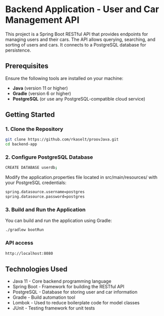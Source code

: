 # Backend Application - User and Car Management API

This project is a Spring Boot RESTful API that provides endpoints for managing users and their cars. The API allows querying, searching, and sorting of users and cars. It connects to a PostgreSQL database for persistence.

## Prerequisites

Ensure the following tools are installed on your machine:

- **Java** (version 11 or higher)
- **Gradle** (version 6 or higher)
- **PostgreSQL** (or use any PostgreSQL-compatible cloud service)

## Getting Started

### 1. Clone the Repository

```bash
git clone https://github.com/rkaselt/proovJava.git
cd backend-app
``` 

### 2. Configure PostgreSQL Database
```bash
CREATE DATABASE userdb;
``` 

Modify the application.properties file located in src/main/resources/ with your PostgreSQL credentials:

```bash
spring.datasource.username=postgres
spring.datasource.password=postgres
``` 

### 3. Build and Run the Application

You can build and run the application using Gradle:
```bash
./gradlew bootRun
``` 

### API access
```bash
http://localhost:8080
``` 

## Technologies Used
- Java 11 - Core backend programming language
- Spring Boot - Framework for building the RESTful API
- PostgreSQL - Database for storing user and car information
- Gradle - Build automation tool
- Lombok - Used to reduce boilerplate code for model classes
- JUnit - Testing framework for unit tests

